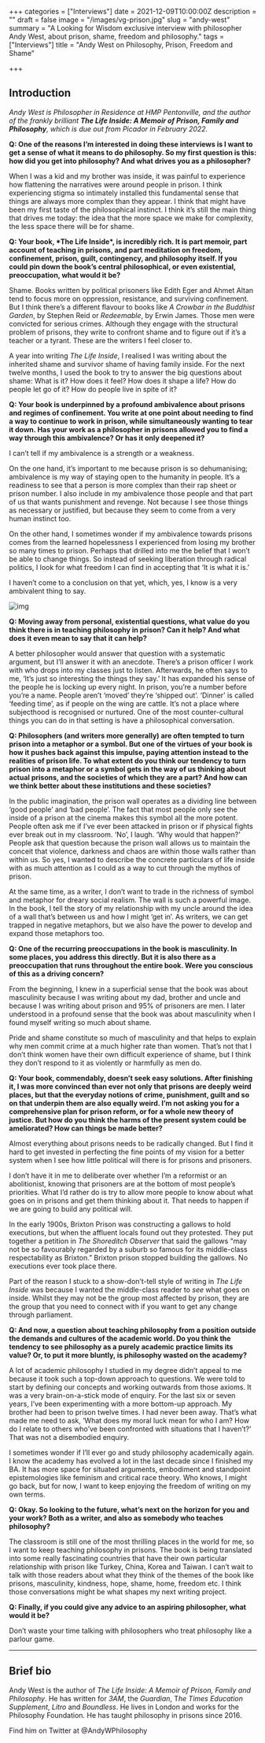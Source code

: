 +++
categories = ["Interviews"]
date = 2021-12-09T10:00:00Z
description = ""
draft = false
image = "/images/vg-prison.jpg"
slug = "andy-west"
summary = "A Looking for Wisdom exclusive interview with philosopher Andy West, about prison, shame, freedom and philosophy."
tags = ["Interviews"]
title = "Andy West on Philosophy, Prison, Freedom and Shame"

+++

## Introduction

*Andy West is Philosopher in Residence at HMP Pentonville, and the author of the frankly brilliant **The Life Inside: A Memoir of Prison, Family and Philosophy**, which is due out from Picador in February 2022.* 

**Q: One of the reasons I’m interested in doing these  interviews is I want to get a sense of what it means to do philosophy.  So my first question is this: how did you get into philosophy? And what  drives you as a philosopher?**

When I was a kid and my  brother was inside, it was painful to experience how flattening the  narratives were around people in prison. I think experiencing stigma so  intimately installed this fundamental sense that things are always more  complex than they appear.  I think that might have been my first taste  of the philosophical instinct. I think it’s still the main thing that  drives me today: the idea that the more space we make for complexity,  the less space there will be for shame. 

**Q: Your book, \*The Life Inside\*, is incredibly rich. It is part memoir, part account of teaching in  prisons, and part meditation on freedom, confinement, prison, guilt,  contingency, and philosophy itself. If you could pin down the book’s  central philosophical, or even existential, preoccupation, what would it be?** 

Shame. Books written by political prisoners like  Edith Eger and Ahmet Altan tend to focus more on oppression, resistance, and surviving confinement. But I think there’s a different flavour to  books like *A Crowbar in the Buddhist Garden*, by Stephen Reid or *Redeemable*, by Erwin James. Those men were convicted for serious crimes. Although  they engage with the structural problem of prisons, they write to  confront shame and to figure out if it’s a teacher or a tyrant. These  are the writers I feel closer to.

A year into writing *The Life Inside*, I realised I was writing about the inherited shame and survivor shame  of having family inside. For the next twelve months, I used the book to  try to answer the big questions about shame: What is it? How does it  feel? How does it shape a life? How do people let go of it? How do  people live in spite of it? 

**Q: Your book is  underpinned by a profound ambivalence about prisons and regimes of  confinement. You write at one point about needing to find a way to  continue to work in prison, while simultaneously wanting to tear it  down. Has your work as a philosopher in prisons allowed you to find a  way through this ambivalence? Or has it only deepened it?**

I can’t tell if my ambivalence is a strength or a weakness. 

On the one hand, it’s important to me because prison is so dehumanising;  ambivalence is my way of staying open to the humanity in people. It’s a  readiness to see that a person is more complex than their rap sheet or  prison number. I also include in my ambivalence those people and that  part of us that wants punishment and revenge. Not because I see those  things as necessary or justified, but because they seem to come from a  very human instinct too.  

On the other hand, I sometimes wonder  if my ambivalence towards prisons comes from the learned hopelessness I  experienced from losing my brother so many times to prison. Perhaps that drilled into me the belief that I won’t be able to change things. So  instead of seeking liberation through radical politics, I look for what  freedom I can find in accepting that ‘It is what it is.’ 

I haven’t come to a conclusion on that yet, which, yes, I know is a very ambivalent thing to say.

![img](/images/andy-west.jpg)

**Q: Moving away from personal, existential questions, what value do you  think there is in teaching philosophy in prison? Can it help? And what  does it even mean to say that it can help?**

A better  philosopher would answer that question with a systematic argument, but  I’ll answer it with an anecdote. There’s a prison officer I work with  who drops into my classes just to listen. Afterwards, he often says to  me,  ‘It’s just so interesting the things they say.’ It has expanded his sense of the people he is locking up every night. In prison, you’re a  number before you’re a name. People aren’t ‘moved’ they’re ‘shipped  out’.  ‘Dinner’ is called ‘feeding time’, as if people on the wing are  cattle. It’s not a place where subjecthood is recognised or nurtured.  One of the most counter-cultural things you can do in that setting is  have a philosophical conversation. 

**Q: Philosophers (and  writers more generally) are often tempted to turn prison into a metaphor or a symbol. But one of the virtues of your book is how it pushes back  against this impulse, paying attention instead to the realities of  prison life. To what extent do you think our tendency to turn prison  into a metaphor or a symbol gets in the way of us thinking about actual  prisons, and the societies of which they are a part? And how can we  think better about these institutions and these societies?**

In the public imagination, the prison wall operates as a dividing line  between ‘good people’ and ‘bad people’. The fact that most people only  see the inside of a prison at the cinema makes this symbol all the more  potent. People often ask me if I’ve ever been attacked in prison or if  physical fights ever break out in my classroom. ‘No’, I laugh. ‘Why  would that happen?’ People ask that question because the prison wall  allows us to maintain the conceit that violence, darkness and chaos are  within those walls rather than within us. So yes, I wanted to describe  the concrete particulars of life inside with as much attention as I  could as a way to cut through the mythos of prison. 

At the same  time, as a writer, I don’t want to trade in the richness of symbol and  metaphor for dreary social realism. The wall is such a powerful image.  In the book, I tell the story of my relationship with my uncle around  the idea of a wall that’s between us and how I might ‘get in’. As  writers, we can get trapped in negative metaphors, but we also have the  power to develop and expand those metaphors too. 

**Q: One  of the recurring preoccupations in the book is masculinity. In some  places, you address this directly. But it is also there as a  preoccupation that runs throughout the entire book. Were you conscious  of this as a driving concern?** 

From the beginning, I knew in a superficial sense that the book was about masculinity because I  was writing about my dad, brother and uncle and because I was writing  about prison and 95% of prisoners are men. I later understood in a  profound sense that the book was about masculinity when I found myself  writing so much about shame.

Pride and shame constitute so much of masculinity and that helps to explain why men commit crime at a much  higher rate than women. That’s not that I don’t think women have their  own difficult experience of shame, but I think they don’t respond to it  as violently or harmfully as men do.

**Q: Your book,  commendably, doesn’t seek easy solutions. After finishing it, I was more convinced than ever not only that prisons are deeply weird places, but  that the everyday notions of crime, punishment, guilt and so on that  underpin them are also equally weird. I’m not asking you for a  comprehensive plan for prison reform, or for a whole new theory of  justice. But how do you think the harms of the present system could be  ameliorated? How can things be made better?**

Almost  everything about prisons needs to be radically changed. But I find it  hard to get invested in perfecting the fine points of my vision for a  better system when I see how little political will there is for prisons  and prisoners.

I don’t have it in me to deliberate over whether  I’m a reformist or an abolitionist, knowing that prisoners are at the  bottom of most people’s priorities. What I’d rather do is try to allow  more people to know about what goes on in prisons and get them thinking  about it. That needs to happen if we are going to build any political  will.

In the early 1900s, Brixton Prison was constructing a  gallows to hold executions, but when the affluent locals found out they  protested. They put together a petition in *The Shoreditch Observer* that said the gallows “may not be so favourably regarded by a suburb so famous for its middle-class respectability as Brixton.” Brixton prison  stopped building the gallows. No executions ever took place there. 

Part of the reason I stuck to a show-don’t-tell style of writing in *The Life Inside* was because I wanted the middle-class reader to *see* what goes on inside. Whilst they may not be the group most affected by  prison, they are the group that you need to connect with if you want to  get any change through parliament.

**Q: And now, a question  about teaching philosophy from a position outside the demands and  cultures of the academic world. Do you think the tendency to see  philosophy as a purely academic practice limits its value? Or, to put it more bluntly, is philosophy wasted on the academy?** 

A  lot of academic philosophy I studied in my degree didn’t  appeal to me  because it took such a top-down approach to questions. We were told to  start by defining our concepts and working outwards from those axioms.  It was a very brain-on-a-stick mode of enquiry. For the last six or  seven years, I’ve been experimenting with a more bottom-up approach. My  brother had been to prison twelve times. I had never been away. That’s  what made me need to ask, ‘What does my moral luck mean for who I am?  How do I relate to others who’ve been confronted with situations that I  haven’t?’ That was not a disembodied enquiry. 

I sometimes wonder  if I’ll ever go and study philosophy academically again. I know the  academy has evolved a lot in the last decade since I finished my BA. It  has more space for situated arguments, embodiment and standpoint  epistemologies like feminism and critical race theory. Who knows, I  might go back, but for now, I want to keep enjoying the freedom of  writing on my own terms. 

**Q: Okay. So looking to the  future, what’s next on the horizon for you and your work? Both as a  writer, and also as somebody who teaches philosophy?**

The  classroom is still one of the most thrilling places in the world for me, so I want to keep teaching philosophy in prisons. The book is being  translated into some really fascinating countries that have their own  particular relationship with prison like Turkey, China, Korea and  Taiwan. I can’t wait to talk with those readers about what they think of the themes of the book like prisons, masculinity, kindness, hope,  shame, home, freedom etc. I think those conversations might be what  shapes my next writing project. 

**Q: Finally, if you could give any advice to an aspiring philosopher, what would it be?**

Don’t waste your time talking with philosophers who treat philosophy like a parlour game.

------

## Brief bio

Andy West is the author of *The Life Inside: A Memoir of Prison, Family and Philosophy*.  He has written for *3AM*, the *Guardian*, T*he Times Education Supplement*, *Litro* and *Boundless*. He lives in London and works for the Philosophy Foundation. He has taught philosophy in prisons since 2016.

Find him on Twitter at @AndyWPhilosophy 
